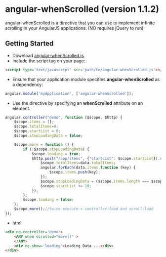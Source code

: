 angular-whenScrolled (version 1.1.2)
==================================

angular-whenScrolled is a directive that you can use to implement infinite scrolling in your AngularJS applications. 
(NO requires jQuery to run)

Getting Started
---------------

* Download [angular-whenScrolled.js](https://raw.githubusercontent.com/juanxme/angular-whenScrolled/master/angular-whenScrolled.js)
* Include the script tag on your page:

```html
<script type='text/javascript' src='path/to/angular-whenScrolled.js'></script>
```
* Ensure that your application module specifies **angular-whenScrolled** as a dependency:

```js
angular.module('myApplication', ['angular-whenScrolled']);
```

* Use the directive by specifying an **whenScrolled** attribute on an element.

```js
angular.controller("demo", function ($scope, $http) {
    $scope.items = [];
    $scope.totalItems=0;    
    $scope.startList = 0;
    $scope.stopLoadingData = false;

    $scope.more = function () {
        if (!$scope.stopLoadingData) {
            $scope.loading = true;
            $http.post("/app/items", {"startList": $scope.startList}).success(function (data) {
                $scope.totalItems=data.totalItems;
                angular.forEach(data.items,function (key) {
                    $scope.items.push(key);                    
                });      
                $scope.stopLoadingData = ($scope.items.length === $scope.totalItems);
                $scope.startList += 10;
            });
        };
        $scope.loading = false;
    };
    $scope.more();//twice execute-> controller:load and scroll:load
});
```
* html:
```html
<div ng-controller='demo'>
    <ANY when-scrolled="more()" >
    </ANY>
    <div ng-show='loading'>Loading Data ...</div>
</div>
```
